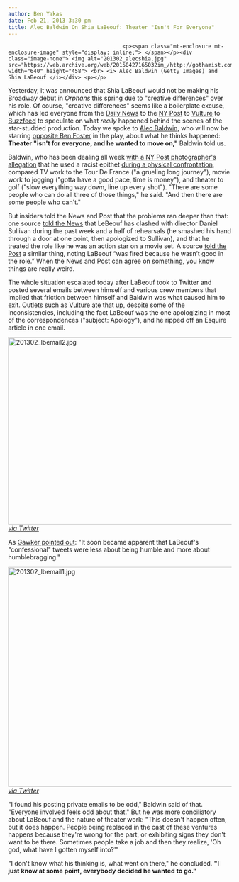 ```yaml
---
author: Ben Yakas
date: Feb 21, 2013 3:30 pm
title: Alec Baldwin On Shia LaBeouf: Theater "Isn't For Everyone"
---
```


	
										<p><span class="mt-enclosure mt-enclosure-image" style="display: inline;"> </span></p><div class="image-none"> <img alt="201302_alecshia.jpg" src="https://web.archive.org/web/20150427165032im_/http://gothamist.com/attachments/byakas/201302_alecshia.jpg" width="640" height="458"> <br> <i> Alec Baldwin (Getty Images) and Shia LaBeouf </i></div> <p></p>

<p>Yesterday, it was announced that Shia LaBeouf would not be making his Broadway debut in <em>Orphans</em> this spring due to &quot;creative differences&quot; over his role. Of course, &quot;creative differences&quot; seems like a boilerplate excuse, which has led everyone from the <a href="https://web.archive.org/web/20150427165032/http://www.nydailynews.com/entertainment/gossip/confidential/shia-exit-leaves-orphans-tough-stage-article-1.1269334">Daily News</a> to the <a href="https://web.archive.org/web/20150427165032/http://www.nypost.com/p/pagesix/baldwin_shia_way_beef_sryapDDbiP62s0fzLSIXjM">NY Post</a> to <a href="https://web.archive.org/web/20150427165032/http://www.vulture.com/2013/02/labeouf-left-play-because-of-beef-with-baldwin.html">Vulture</a> to <a href="https://web.archive.org/web/20150427165032/http://www.buzzfeed.com/lyapalater/the-brief-but-mysterious-saga-of-shia-labeouf-dropping-out-o">Buzzfeed</a> to speculate on what <em>really </em>happened behind the scenes of the star-studded production. Today we spoke to <a href="https://web.archive.org/web/20150427165032/http://gothamist.com/tags/alecbaldwin">Alec Baldwin</a>, who will now be starring <a href="https://web.archive.org/web/20150427165032/http://artsbeat.blogs.nytimes.com/2013/02/21/ben-foster-will-replace-shia-labeouf-in-orphans/?smid=tw-share">opposite Ben Foster</a> in the play, about what he thinks happened: <strong>Theater &quot;isn&apos;t for everyone, and he wanted to move on,&quot;</strong> Baldwin told us.</p>

<p>Baldwin, who has been dealing all week <a href="https://web.archive.org/web/20150427165032/http://gothamist.com/2013/02/19/alec_baldwin_5.php">with a NY Post photographer&apos;s allegation</a> that he used a racist epithet <a href="https://web.archive.org/web/20150427165032/http://gothamist.com/2013/02/20/exclusive_alec_baldwin_witness.php">during a physical confrontation</a>, compared TV work to the Tour De France (&quot;a grueling long journey&quot;), movie work to jogging (&quot;gotta have a good pace, time is money&quot;), and theater to golf (&quot;slow everything way down, line up every shot&quot;). &quot;There are some people who can do all three of those things,&quot; he said. &quot;And then there are some people who can&apos;t.&quot;</p>

<p>But insiders told the News and Post that the problems ran deeper than that: one source <a href="www.nydailynews.com/entertainment/gossip/confidential/shia-exit-leaves-orphans-tough-stage-article-1.1269334">told the News</a> that LeBeouf has clashed with director Daniel Sullivan during the past week and a half of rehearsals (he smashed his hand through a door at one point, then apologized to Sullivan), and that he treated the role like he was an action star on a movie set. A source <a href="https://web.archive.org/web/20150427165032/http://www.nypost.com/p/pagesix/baldwin_shia_way_beef_sryapDDbiP62s0fzLSIXjM">told the Post</a> a similar thing, noting LaBeouf &#x201C;was fired because he wasn&#x2019;t good in the role.&#x201D; When the News and Post can agree on something, you know things are really weird.</p>

<p>The whole situation escalated today after LaBeouf <ahref="https: twitter.com="" thecampaignbook"="">took to Twitter and posted several emails between himself and various crew members that implied that friction between himself and Baldwin was what caused him to exit. Outlets such as <a href="https://web.archive.org/web/20150427165032/http://www.vulture.com/2013/02/labeouf-left-play-because-of-beef-with-baldwin.html">Vulture</a> ate that up, despite some of the inconsistencies, including the fact LaBeouf was the one apologizing in most of the correspondences (&quot;subject: Apology&quot;), and he ripped off an Esquire article in one email.</ahref="https:></p>

<p><span class="mt-enclosure mt-enclosure-image" style="display: inline;"> </span></p><div class="image-none"> <img alt="201302_lbemail2.jpg" src="https://web.archive.org/web/20150427165032im_/http://gothamist.com/attachments/byakas/201302_lbemail2.jpg" width="640" height="422"> <br> <i> <a href="https://web.archive.org/web/20150427165032/https://twitter.com/thecampaignbook/status/304329020831592448">via Twitter</a></i></div> <p></p>

<p>As <a href="https://web.archive.org/web/20150427165032/http://gawker.com/5985954/shia-labeouf-plagiarized-his-apology-to-alec-baldwin-from-esquires-how-to-be-a-man">Gawker pointed out</a>: &quot;It soon became apparent that LaBeouf&apos;s &quot;confessional&quot; tweets were less about being humble and more about humblebragging.&quot;</p>

<p><span class="mt-enclosure mt-enclosure-image" style="display: inline;"> </span></p><div class="image-none"> <img alt="201302_lbemail1.jpg" src="https://web.archive.org/web/20150427165032im_/http://gothamist.com/attachments/byakas/201302_lbemail1.jpg" width="640" height="496"> <br> <i> <a href="https://web.archive.org/web/20150427165032/https://twitter.com/thecampaignbook/status/304333854578204672/photo/1">via Twitter</a></i></div> <p></p>

<p>&quot;I found his posting private emails to be odd,&quot; Baldwin said of that. &quot;Everyone involved feels odd about that.&quot; But he was more conciliatory about LaBeouf and the nature of theater work: &quot;This doesn&apos;t happen often, but it does happen. People being replaced in the cast of these ventures happens because they&apos;re wrong for the part, or exhibiting signs they don&apos;t want to be there. Sometimes people take a job and then they realize, &apos;Oh god, what have I gotten myself into?&apos;&quot; </p>

<p>&quot;I don&apos;t know what his thinking is, what went on there,&quot; he concluded. <strong>&quot;I just know at some point, everybody decided he wanted to go.&quot;</strong></p>					
										
									
				